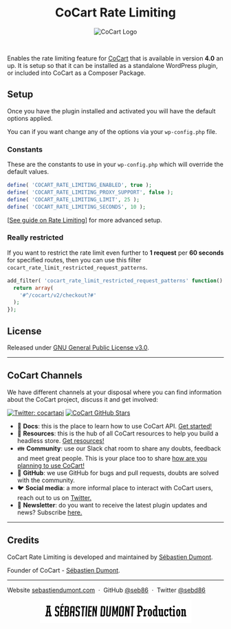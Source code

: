 <h1 align="center">CoCart Rate Limiting</h1>

<p align="center"><img src="https://cocart.xyz/wp-content/uploads/2021/11/cocart-home-default.png.webp" alt="CoCart Logo" /></p>

<br>

Enables the rate limiting feature for [CoCart](https://cocart.xyz/?utm_medium=gh&utm_source=github&utm_campaign=readme&utm_content=cocart) that is available in version **4.0** an up. It is setup so that it can be installed as a standalone WordPress plugin, or included into CoCart as a Composer Package.

## Setup

Once you have the plugin installed and activated you will have the default options applied.

You can if you want change any of the options via your `wp-config.php` file.

### Constants

These are the constants to use in your `wp-config.php` which will override the default values.

```php
define( 'COCART_RATE_LIMITING_ENABLED', true );
define( 'COCART_RATE_LIMITING_PROXY_SUPPORT', false );
define( 'COCART_RATE_LIMITING_LIMIT', 25 );
define( 'COCART_RATE_LIMITING_SECONDS', 10 );
```

[[See guide on Rate Limiting](https://github.com/co-cart/co-cart/blob/dev/docs/rate-limit-guide.md#proxy-standard-support)] for more advanced setup.

### Really restricted

If you want to restrict the rate limit even further to **1 request** per **60 seconds** for specified routes, then you can use this filter `cocart_rate_limit_restricted_request_patterns`.

```php
add_filter( 'cocart_rate_limit_restricted_request_patterns' function() {
  return array(
    '#^/cocart/v2/checkout?#'
  );
});
```

## License

Released under [GNU General Public License v3.0](http://www.gnu.org/licenses/gpl-3.0.html).

---

## CoCart Channels

We have different channels at your disposal where you can find information about the CoCart project, discuss it and get involved:

[![Twitter: cocartapi](https://img.shields.io/twitter/follow/cocartapi?style=social)](https://twitter.com/cocartapi) [![CoCart GitHub Stars](https://img.shields.io/github/stars/co-cart/co-cart?style=social)](https://github.com/co-cart/co-cart)

<ul>
  <li>📖 <strong>Docs</strong>: this is the place to learn how to use CoCart API. <a href="https://docs.cocart.xyz/#getting-started">Get started!</a></li>
  <li>🧰 <strong>Resources</strong>: this is the hub of all CoCart resources to help you build a headless store. <a href="https://cocart.dev/?utm_medium=gh&utm_source=github&utm_campaign=readme&utm_content=cocart">Get resources!</a></li>
  <li>👪 <strong>Community</strong>: use our Slack chat room to share any doubts, feedback and meet great people. This is your place too to share <a href="https://cocart.xyz/community/?utm_medium=gh&utm_source=github&utm_campaign=readme&utm_content=cocart">how are you planning to use CoCart!</a></li>
  <li>🐞 <strong>GitHub</strong>: we use GitHub for bugs and pull requests, doubts are solved with the community.</li>
  <li>🐦 <strong>Social media</strong>: a more informal place to interact with CoCart users, reach out to us on <a href="https://twitter.com/cocartapi">Twitter.</a></li>
  <li>💌 <strong>Newsletter</strong>: do you want to receive the latest plugin updates and news? Subscribe <a href="https://twitter.com/cocartapi">here.</a></li>
</ul>

---

## Credits

CoCart Rate Limiting is developed and maintained by [Sébastien Dumont](https://github.com/seb86).

Founder of CoCart - [Sébastien Dumont](https://github.com/seb86).

---

Website [sebastiendumont.com](https://sebastiendumont.com) &nbsp;&middot;&nbsp;
GitHub [@seb86](https://github.com/seb86) &nbsp;&middot;&nbsp;
Twitter [@sebd86](https://twitter.com/sebd86)

<p align="center">
    <img src="https://raw.githubusercontent.com/seb86/my-open-source-readme-template/master/a-sebastien-dumont-production.png" width="353">
</p>